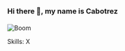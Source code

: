 ### Hi there 👋, my name is Cabotrez
####
![Boom](https://bestanimations.com/Military/Explosions/car-explosion-animated-gif-2.gif)


Skills: X 

